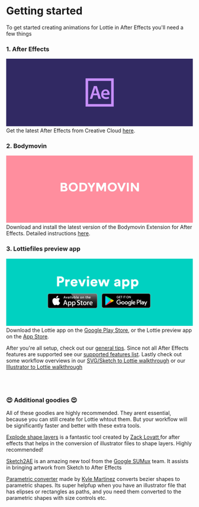 # Getting started

To get started creating animations for Lottie in After Effects you'll need a few things

### 1. After Effects
![After Effects](/images/1-AfterEffects.png)
<br>Get the latest After Effects from Creative Cloud [here](http://www.adobe.com/products/aftereffects.html).



### 2. Bodymovin
![BodyMovin](/images/2-Bodymovin.png)
<br>Download and install the latest version of the Bodymovin Extension for After Effects. Detailed instructions [here](/after-effects/bodymovin-installation.md).


### 3. Lottiefiles preview app
![Lottie preview app](/images/3-Previewapp.png)
<br>Download the Lottie app on the [Google Play Store](https://play.google.com/store/apps/details?id=com.airbnb.lottie), or the Lottie preview app on the [App Store](https://www.lottiefiles.com/ios).

After you're all setup, check out our [general tips](/after-effets/general-tips.d). Since not all After Effects features are supported see our [supported features list](/after-effects/supported-features.md). Lastly check out some workflow overviews in our [SVG/Sketch to Lottie walkthrough](/after-effects/artwork-to-lottie-walkthrough.md) or our [Illustrator to Lottie walkthrough](/after-effects/illustrator-to-lottie-walkthrough.md)

<br>
<br>

### 😍 Additional goodies 😍
All of these goodies are highly recommended. They arent essential, because you can still create for Lottie whtout them. But your workflow will be significantly faster and better with these extra tools.

[Explode shape layers](http://aescripts.com/explode-shape-layers/) is a fantastic tool created by [Zack Lovatt ](https://twitter.com/zlovatt?lang=en)for after effects that helps in the conversion of illustrator files to shape layers. Highly recommended!

[Sketch2AE](https://google.github.io/sketch2ae/) is an amazing new tool from the [Google SUMux](https://design.google/) team. It assists in bringing artwork from Sketch to After Effects

[Parametric converter](https://www.kyle-martinez.com/tools/parametric-converter/) made by [Kyle Martinez](https://twitter.com/kyletmartinez) converts bezier shapes to parametric shapes. Its super helpfup when you have an illustrator file that has elipses or rectangles as paths, and you need them converted to the parametric shapes with size controls etc.

